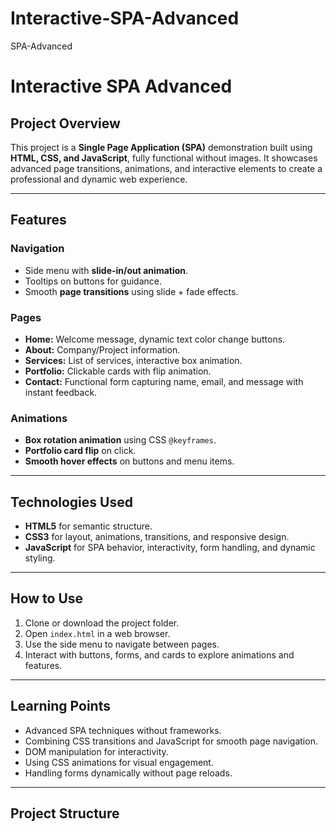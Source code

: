 # Interactive-SPA-Advanced
SPA-Advanced
# Interactive SPA Advanced

## Project Overview
This project is a **Single Page Application (SPA)** demonstration built using **HTML, CSS, and JavaScript**, fully functional without images. It showcases advanced page transitions, animations, and interactive elements to create a professional and dynamic web experience.

---

## Features

### Navigation
- Side menu with **slide-in/out animation**.
- Tooltips on buttons for guidance.
- Smooth **page transitions** using slide + fade effects.

### Pages
- **Home:** Welcome message, dynamic text color change buttons.
- **About:** Company/Project information.
- **Services:** List of services, interactive box animation.
- **Portfolio:** Clickable cards with flip animation.
- **Contact:** Functional form capturing name, email, and message with instant feedback.

### Animations
- **Box rotation animation** using CSS `@keyframes`.
- **Portfolio card flip** on click.
- **Smooth hover effects** on buttons and menu items.

---

## Technologies Used
- **HTML5** for semantic structure.
- **CSS3** for layout, animations, transitions, and responsive design.
- **JavaScript** for SPA behavior, interactivity, form handling, and dynamic styling.

---

## How to Use
1. Clone or download the project folder.
2. Open `index.html` in a web browser.
3. Use the side menu to navigate between pages.
4. Interact with buttons, forms, and cards to explore animations and features.

---

## Learning Points
- Advanced SPA techniques without frameworks.
- Combining CSS transitions and JavaScript for smooth page navigation.
- DOM manipulation for interactivity.
- Using CSS animations for visual engagement.
- Handling forms dynamically without page reloads.

---

## Project Structure
